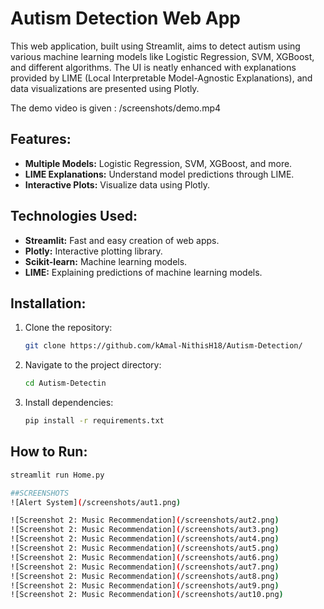 # Autism Detection Web App

This web application, built using Streamlit, aims to detect autism using various machine learning models like Logistic Regression, SVM, XGBoost, and different algorithms. The UI is neatly enhanced with explanations provided by LIME (Local Interpretable Model-Agnostic Explanations), and data visualizations are presented using Plotly.

The demo video is given : /screenshots/demo.mp4
## Features:

- **Multiple Models:** Logistic Regression, SVM, XGBoost, and more.
- **LIME Explanations:** Understand model predictions through LIME.
- **Interactive Plots:** Visualize data using Plotly.

## Technologies Used:

- **Streamlit:** Fast and easy creation of web apps.
- **Plotly:** Interactive plotting library.
- **Scikit-learn:** Machine learning models.
- **LIME:** Explaining predictions of machine learning models.

## Installation:

1. Clone the repository:

    ```bash
    git clone https://github.com/kAmal-NithisH18/Autism-Detection/
    ```

2. Navigate to the project directory:

    ```bash
    cd Autism-Detectin
    ```

3. Install dependencies:

    ```bash
    pip install -r requirements.txt
    ```

## How to Run:

```bash
streamlit run Home.py

##SCREENSHOTS
![Alert System](/screenshots/aut1.png)

![Screenshot 2: Music Recommendation](/screenshots/aut2.png)
![Screenshot 2: Music Recommendation](/screenshots/aut3.png)
![Screenshot 2: Music Recommendation](/screenshots/aut4.png)
![Screenshot 2: Music Recommendation](/screenshots/aut5.png)
![Screenshot 2: Music Recommendation](/screenshots/aut6.png)
![Screenshot 2: Music Recommendation](/screenshots/aut7.png)
![Screenshot 2: Music Recommendation](/screenshots/aut8.png)
![Screenshot 2: Music Recommendation](/screenshots/aut9.png)
![Screenshot 2: Music Recommendation](/screenshots/aut10.png)


